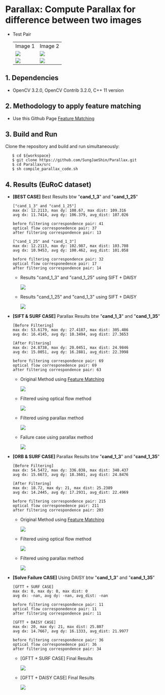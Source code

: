 # Parallax: Compute Parallax for difference between two images

- Test Pair
  <table>
    <tr>
       <td> Image 1 </td>
       <td> Image 2 </td>
    </tr> 
    <tr>
       <td><img src="./img/cand_1_3.png"/> </td>
       <td><img src="./img/cand_1_35.png"/> </td>
    </tr>
    <tr>
       <td><img src="./img/cand_1_3.png"/> </td>
       <td><img src="./img/cand_1_9.png"/> </td>
    </tr>
  </table>

## 1. Dependencies
   - OpenCV 3.2.0, OpenCV Contrib 3.2.0, C++ 11 version 

## 2. Methodology to apply feature matching
  - Use this Github Page [Feature Matching](https://github.com/SungJaeShin/Feature_matching)

## 3. Build and Run
Clone the repository and build and run simultaneously:
```  
   $ cd ${workspace}
   $ git clone https://github.com/SungJaeShin/Parallax.git
   $ cd Parallax/src
   $ sh compile_parallax_code.sh
```

## 4. Results (EuRoC dataset)
  - **[BEST CASE]** Best Results btw "**cand_1_3**" and "**cand_1_25**"
      ```
      ["cand_1_3" and "cand_1_25"]
      max dx: 12.2113, max dy: 108.67, max dist: 109.316
      avg dx: 11.7414, avg dy: 106.379, avg_dist: 107.026

      before filtering correspondence pair: 41
      optical flow corresponedence pair: 37
      after filtering correspondence pair: 13
      
      ["cand_1_25" and "cand_1_3"]
      max dx: 12.2113, max dy: 102.987, max dist: 103.708
      avg dx: 10.9453, avg dy: 100.462, avg_dist: 101.058
      
      before filtering correspondence pair: 32
      optical flow corresponedence pair: 17
      after filtering correspondence pair: 14
      ```
    - Results "cand_1_3" and "cand_1_25" using SIFT + DAISY
      
      <img src="./best_after_filter_sift_daisy.png"/>
  
    - Results "cand_1_25" and "cand_1_3" using SIFT + DAISY
  
      <img src="./best_after_filter_sift_daisy2.png"/>
   

  - **[SIFT & SURF CASE]** Parallax Results btw "**cand_1_3**" and "**cand_1_35**" 
      ```
      [Before Filtering]
      max dx: 53.6179, max dy: 27.4187, max dist: 305.486
      avg dx: 16.4145, avg dy: 10.3494, avg dist: 27.3653
      
      [After Filtering]
      max dx: 24.8738, max dy: 20.0451, max dist: 24.9846
      avg dx: 15.0051, avg dy: 16.2881, avg_dist: 22.3998
      
      before filtering correspondence pair: 69
      optical flow corresponedence pair: 69
      after filtering correspondence pair: 63
      ```

    - Original Method using [Feature Matching](https://github.com/SungJaeShin/Feature_matching)
      
      <img src="./before_filter.png"/>

    - Filtered using optical flow method
      
      <img src="./optical_flow_sift.png"/>
    
    - Filtered using parallax method
      
      <img src="./after_filter.png"/>
  
    - Failure case using parallax method
  
      <img src="./failure_case.png"/>

  - **[ORB & SURF CASE]** Parallax Results btw "**cand_1_3**" and "**cand_1_35**" 
      ```
      [Before Filtering]
      max dx: 54.5472, max dy: 336.038, max dist: 340.437
      avg dx: 15.6673, avg dy: 18.3601, avg dist: 24.8476
      
      [After Filtering]
      max dx: 18.72, max dy: 21, max dist: 25.2389
      avg dx: 14.2445, avg dy: 17.2931, avg_dist: 22.4969

      before filtering correspondence pair: 215
      optical flow corresponedence pair: 211
      after filtering correspondence pair: 203
      ```

    - Original Method using [Feature Matching](https://github.com/SungJaeShin/Feature_matching)
      
      <img src="./before_filter_orb.png"/>

    - Filtered using optical flow method
      
      <img src="./optical_flow_orb.png"/>
    
    - Filtered using parallax method
      
      <img src="./after_filter_orb.png"/>
  
  - **[Solve Failure CASE]** Using DAISY btw "**cand_1_3**" and "**cand_1_35**"
      ```
      [GFTT + SURF CASE]
      max dx: 0, max dy: 0, max dist: 0
      avg dx: -nan, avg dy: -nan, avg_dist: -nan

      before filtering correspondence pair: 11
      optical flow corresponedence pair: 11
      after filtering correspondence pair: 11

      [GFTT + DAISY CASE]
      max dx: 20, max dy: 21, max dist: 25.807
      avg dx: 14.7667, avg dy: 16.1333, avg_dist: 21.9977

      before filtering correspondence pair: 36
      optical flow corresponedence pair: 36
      after filtering correspondence pair: 34
      ```
      - [GFTT + SURF CASE] Final Results

        <img src="./after_filter_gftt_suft.png"/>
    
      - [GFTT + DAISY CASE] Final Results
      
        <img src="./after_filter_gftt_daisy.png"/>

